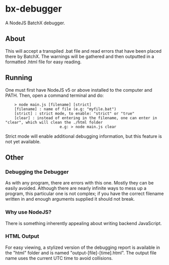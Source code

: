 # bx-debugger
A NodeJS BatchX debugger.

## About
This will accept a transpiled .bat file and read errors that have been placed there by BatchX. The warnings will be gathered and then outputted in a formatted .html file for easy reading.

## Running
One must first have NodeJS v5 or above installed to the computer and PATH. Then, open a command terminal and do:

		> node main.js [filename] [strict]
		[filename] : name of file (e.g: "myfile.bat")
		[strict] : strict mode, to enable: "strict" or "true"
		[clear] : instead of entering in the filename, one can enter in "clear", which will clean the ./html folder
							e.g: > node main.js clear

Strict mode will enable additional debugging information, but this feature is not yet available.

## Other
### Debugging the Debugger
As with any program, there are errors with this one. Mostly they can be easily avoided. Although there are nearly infinite ways
to mess up a program, this particular one is not complex; if you have the correct filename written in and enough arguments supplied
it should not break.

### Why use NodeJS?
There is something inherently appealing about writing backend JavaScript.

### HTML Output
For easy viewing, a stylized version of the debugging report is available in the "html" folder and is named "output-[file]-[time].html". The output
file name uses the current UTC time to avoid collisions.
